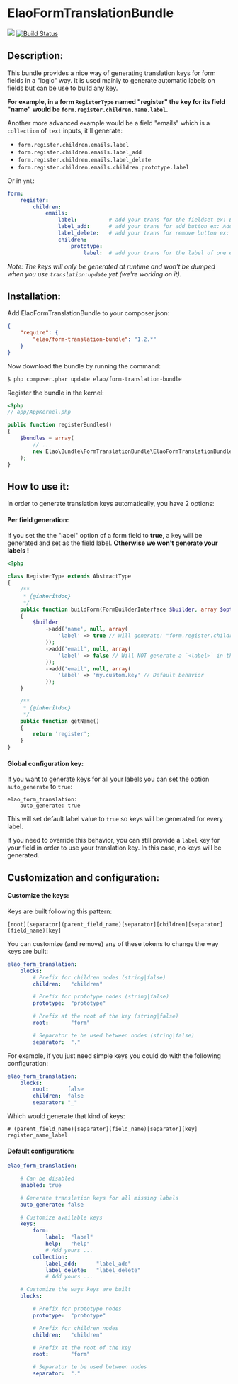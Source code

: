 ElaoFormTranslationBundle
=========================

![](https://img.shields.io/badge/Symfony-3.0-blue.svg)
[![Build Status](http://api.travis-ci.org/Elao/ElaoFormTranslationBundle.png)](http://travis-ci.org/Elao/ElaoFormTranslationBundle)

Description:
--------------

This bundle provides a nice way of generating translation keys for form fields in a "logic" way.
It is used mainly to generate automatic labels on fields but can be use to build any key.

__For example, in a form `RegisterType` named "register" the key for its field "name" would be `form.register.children.name.label`.__

Another more advanced example would be a field "emails" which is a `collection` of `text` inputs, it'll generate:

- `form.register.children.emails.label`
- `form.register.children.emails.label_add`
- `form.register.children.emails.label_delete`
- `form.register.children.emails.children.prototype.label`

Or in `yml`:

``` yml
form:
    register:
        children:
            emails:
                label:          # add your trans for the fieldset ex: Email
                label_add:      # add your trans for add button ex: Add an email
                label_delete:   # add your trans for remove button ex: Remove an email
                children:
                    prototype:
                        label:  # add your trans for the label of one email field ex: Email address
```

_Note: The keys will only be generated at runtime and won't be dumped when you use `translation:update` yet (we're working on it)._

Installation:
--------------

Add ElaoFormTranslationBundle to your composer.json:
``` json
{
    "require": {
        "elao/form-translation-bundle": "1.2.*"
    }
}
```

Now download the bundle by running the command:

``` bash
$ php composer.phar update elao/form-translation-bundle
```

Register the bundle in the kernel:

``` php
<?php
// app/AppKernel.php

public function registerBundles()
{
    $bundles = array(
        // ...
        new Elao\Bundle\FormTranslationBundle\ElaoFormTranslationBundle(),
    );
}
```

How to use it:
--------------

In order to generate translation keys automatically, you have 2 options:

#### Per field generation:

If you set the the "label" option of a form field to __true__, a key will be generated and set as the field label.
__Otherwise we won't generate your labels !__

``` php
<?php

class RegisterType extends AbstractType
{
    /**
     * {@inheritdoc}
     */
    public function buildForm(FormBuilderInterface $builder, array $options)
    {
        $builder
            ->add('name', null, array(
                'label' => true // Will generate: "form.register.children.name.label"
            ));
            ->add('email', null, array(
                'label' => false // Will NOT generate a `<label>` in the `HTML`
            ));
            ->add('email', null, array(
                'label' => 'my.custom.key' // Default behavior
            ));
    }

    /**
     * {@inheritdoc}
     */
    public function getName()
    {
        return 'register';
    }
}
```

#### Global configuration key:

If you want to generate keys for all your labels you can set the option `auto_generate` to `true`:

    elao_form_translation:
        auto_generate: true

This will set default label value to `true` so keys will be generated for every label.

If you need to override this behavior, you can still provide a `label` key for your field in order to use your translation key. In this case, no keys will be generated.


Customization and configuration:
--------------

#### Customize the keys:

Keys are built following this pattern:

    [root][separator](parent_field_name)[separator][children][separator](field_name)[key]

You can customize (and remove) any of these tokens to change the way keys are built:

``` yml
elao_form_translation:
    blocks:
        # Prefix for children nodes (string|false)
        children:   "children"

        # Prefix for prototype nodes (string|false)
        prototype:  "prototype"

        # Prefix at the root of the key (string|false)
        root:       "form"

        # Separator te be used between nodes (string|false)
        separator:  "."
```

For example, if you just need simple keys you could do with the following configuration:

``` yml
elao_form_translation:
    blocks:
        root:      false
        children:  false
        separator: "_"
```
Which would generate that kind of keys:

    # (parent_field_name)[separator](field_name)[separator][key]
    register_name_label

#### Default configuration:

``` yml
elao_form_translation:

    # Can be disabled
    enabled: true

    # Generate translation keys for all missing labels
    auto_generate: false

    # Customize available keys
    keys:
        form:
            label:  "label"
            help:   "help"
            # Add yours ...
        collection:
            label_add:      "label_add"
            label_delete:   "label_delete"
            # Add yours ...

    # Customize the ways keys are built
    blocks:

        # Prefix for prototype nodes
        prototype:  "prototype"

        # Prefix for children nodes
        children:   "children"

        # Prefix at the root of the key
        root:       "form"

        # Separator te be used between nodes
        separator:  "."
```
